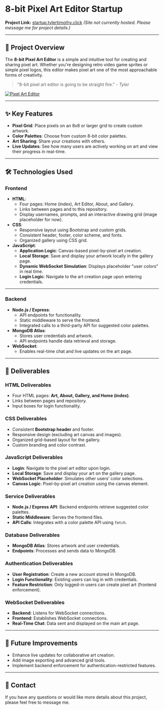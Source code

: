 # **8-bit Pixel Art Editor Startup**  
**Project Link:** [startup.tylertimothy.click](http://startup.tylertimothy.click) *(Site not currently hosted. Please message me for project details.)*

---

## 🎨 **Project Overview**  
The **8-bit Pixel Art Editor** is a simple and intuitive tool for creating and sharing pixel art. Whether you're designing retro video game sprites or simple pixel logos, this editor makes pixel art one of the most approachable forms of creativity.  

> "8-bit pixel art editor is going to be straight fire." - *Tyler*  

[![Pixel Art Editor](https://github.com/user-attachments/assets/8d5a3d69-4c1e-4fb0-83ea-b8096e0e1d55)](https://github.com/user-attachments/assets/8d5a3d69-4c1e-4fb0-83ea-b8096e0e1d55)

---

## ✨ **Key Features**  
- **Pixel Grid**: Place pixels on an 8x8 or larger grid to create custom artwork.  
- **Color Palettes**: Choose from custom 8-bit color palettes.  
- **Art Sharing**: Share your creations with others.  
- **Live Updates**: See how many users are actively working on art and view their progress in real-time.  

---

## 🛠️ **Technologies Used**  

### **Frontend**  
- **HTML**:  
   - Four pages: Home (index), Art Editor, About, and Gallery.  
   - Links between pages and to this repository.  
   - Display usernames, prompts, and an interactive drawing grid (image placeholder for now).  
- **CSS**:  
   - Responsive layout using Bootstrap and custom grids.  
   - Consistent header, footer, color scheme, and fonts.  
   - Organized gallery using CSS grid.  
- **JavaScript**:  
   - **Application Logic**: Canvas-based pixel-by-pixel art creation.  
   - **Local Storage**: Save and display your artwork locally in the gallery page.  
   - **Dynamic WebSocket Simulation**: Displays placeholder "user colors" in real time.  
   - **Login Logic**: Navigate to the art creation page upon entering credentials.  

---

### **Backend**  
- **Node.js / Express**:  
   - API endpoints for functionality.  
   - Static middleware to serve the frontend.  
   - Integrated calls to a third-party API for suggested color palettes.  
- **MongoDB Atlas**:  
   - Stores user credentials and artwork.  
   - API endpoints handle data retrieval and storage.  
- **WebSocket**:  
   - Enables real-time chat and live updates on the art page.  

---

## 📂 **Deliverables**  

### **HTML Deliverables**  
- Four HTML pages: **Art, About, Gallery, and Home (index)**.  
- Links between pages and repository.  
- Input boxes for login functionality.  

### **CSS Deliverables**  
- Consistent **Bootstrap header** and footer.  
- Responsive design (excluding art canvas and images).  
- Organized grid-based layout for the gallery.  
- Custom branding and color contrast.  

### **JavaScript Deliverables**  
- **Login**: Navigate to the pixel art editor upon login.  
- **Local Storage**: Save and display your art on the gallery page.  
- **WebSocket Placeholder**: Simulates other users’ color selections.  
- **Canvas Logic**: Pixel-by-pixel art creation using the canvas element.  

### **Service Deliverables**  
- **Node.js / Express API**: Backend endpoints retrieve suggested color palettes.  
- **Static Middleware**: Serves the frontend files.  
- **API Calls**: Integrates with a color palette API using `fetch`.  

### **Database Deliverables**  
- **MongoDB Atlas**: Stores artwork and user credentials.  
- **Endpoints**: Processes and sends data to MongoDB.  

### **Authentication Deliverables**  
- **User Registration**: Create a new account stored in MongoDB.  
- **Login Functionality**: Existing users can log in with credentials.  
- **Feature Restriction**: Only logged-in users can create pixel art (frontend enforcement).  

### **WebSocket Deliverables**  
- **Backend**: Listens for WebSocket connections.  
- **Frontend**: Establishes WebSocket connections.  
- **Real-Time Chat**: Data sent and displayed on the main art page.  

---

## 🚀 **Future Improvements**  
- Enhance live updates for collaborative art creation.  
- Add image exporting and advanced grid tools.  
- Implement backend enforcement for authentication-restricted features.  

---

## 📧 **Contact**  
If you have any questions or would like more details about this project, please feel free to message me.  
